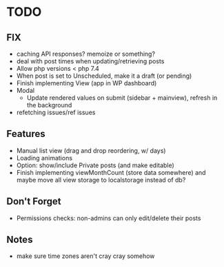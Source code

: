 # TODO

## FIX

-   caching API responses? memoize or something?
-   deal with post times when updating/retrieving posts
-   Allow php versions < php 7.4
-   When post is set to Unscheduled, make it a draft (or pending)
-   Finish implementing View (app in WP dashboard)
-   Modal
    -   Update rendered values on submit (sidebar + mainview), refresh in the background
-   refetching issues/ref issues

## Features

-   Manual list view (drag and drop reordering, w/ days)
-   Loading animations
-   Option: show/include Private posts (and make editable)
-   Finish implementing viewMonthCount (store data somewhere) and maybe move all view storage to localstorage instead of db?

## Don't Forget

-   Permissions checks: non-admins can only edit/delete their posts

## Notes

-   make sure time zones aren't cray cray somehow
